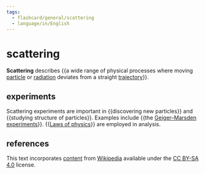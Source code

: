 ```yaml
---
tags:
  - flashcard/general/scattering
  - language/in/English
---
```


# scattering

__Scattering__ describes {{a wide range of physical processes where moving [particle](particle.md) or [radiation](radiation.md) deviates from a straight [trajectory](trajectory.md)}}. <!--SR:!2025-02-20,365,230-->

## experiments

Scattering experiments are important in {{discovering new particles}} and {{studying structure of particles}}. Examples include {{the [Geiger–Marsden experiments](Geiger–Marsden%20experiments.md)}}. {{[Laws of physics](laws%20of%20physics.md)}} are employed in analysis. <!--SR:!2024-05-19,380,290!2024-04-27,363,290!2026-06-13,925,290!2025-07-29,689,312-->

## references

This text incorporates [content](https://en.wikipedia.org/wiki/scattering) from [Wikipedia](Wikipedia.md) available under the [CC BY-SA 4.0](https://creativecommons.org/licenses/by-sa/4.0/) license.
